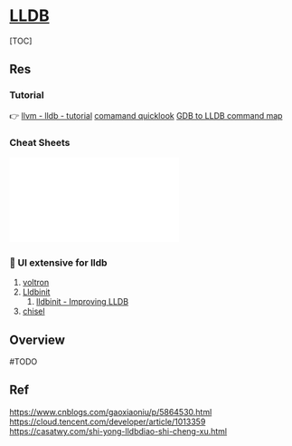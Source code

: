 # [LLDB](https://lldb.llvm.org)

[TOC]



## Res
### Tutorial
👉 [llvm - lldb - tutorial](https://lldb.llvm.org/use/tutorial.html)
[comamand quicklook](https://ld246.com/article/1556200452086#用-查看)
[GDB to LLDB command map](https://lldb.llvm.org/use/map.html)


### Cheat Sheets
![](../../../../../../Assets/Cheat%20Sheets/lldb%20cheat%20sheet.pdf)


### 🌈 UI extensive for lldb
1. [voltron](https://github.com/snare/voltron)
2. [Lldbinit](https://github.com/gdbinit/lldbinit) 
   1. [lldbinit - Improving LLDB](https://reverse.put.as/2018/01/15/lldbinit-improving-lldb/)
3. [chisel](https://github.com/facebook/chisel) 



## Overview
#TODO 



## Ref
https://www.cnblogs.com/gaoxiaoniu/p/5864530.html
https://cloud.tencent.com/developer/article/1013359
https://casatwy.com/shi-yong-lldbdiao-shi-cheng-xu.html 